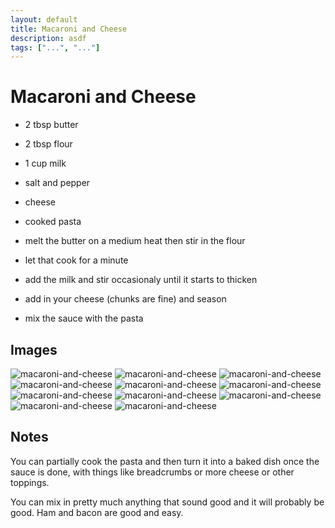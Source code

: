 ```yaml
---
layout: default
title: Macaroni and Cheese
description: asdf
tags: ["...", "..."]
---
```


# Macaroni and Cheese

- 2 tbsp butter
- 2 tbsp flour
- 1 cup milk
- salt and pepper
- cheese
- cooked pasta

- melt the butter on a medium heat then stir in the flour
- let that cook for a minute
- add the milk and stir occasionaly until it starts to thicken
- add in your cheese (chunks are fine) and season
- mix the sauce with the pasta

## Images

![macaroni-and-cheese](/assets/images/recipes/macaroni-and-cheese/macaroni-and-cheese-1.jpg)
![macaroni-and-cheese](/assets/images/recipes/macaroni-and-cheese/macaroni-and-cheese-2.jpg)
![macaroni-and-cheese](/assets/images/recipes/macaroni-and-cheese/macaroni-and-cheese-3.jpg)
![macaroni-and-cheese](/assets/images/recipes/macaroni-and-cheese/macaroni-and-cheese-4.jpg)
![macaroni-and-cheese](/assets/images/recipes/macaroni-and-cheese/macaroni-and-cheese-5.jpg)
![macaroni-and-cheese](/assets/images/recipes/macaroni-and-cheese/macaroni-and-cheese-6.jpg)
![macaroni-and-cheese](/assets/images/recipes/macaroni-and-cheese/macaroni-and-cheese-7.jpg)
![macaroni-and-cheese](/assets/images/recipes/macaroni-and-cheese/macaroni-and-cheese-8.jpg)
![macaroni-and-cheese](/assets/images/recipes/macaroni-and-cheese/macaroni-and-cheese-9.jpg)
![macaroni-and-cheese](/assets/images/recipes/macaroni-and-cheese/macaroni-and-cheese-10.jpg)
![macaroni-and-cheese](/assets/images/recipes/macaroni-and-cheese/macaroni-and-cheese-11.jpg)

## Notes

You can partially cook the pasta and then turn it into a baked dish once the sauce is done, with things like breadcrumbs or more cheese or other toppings.

You can mix in pretty much anything that sound good and it will probably be good. Ham and bacon are good and easy.